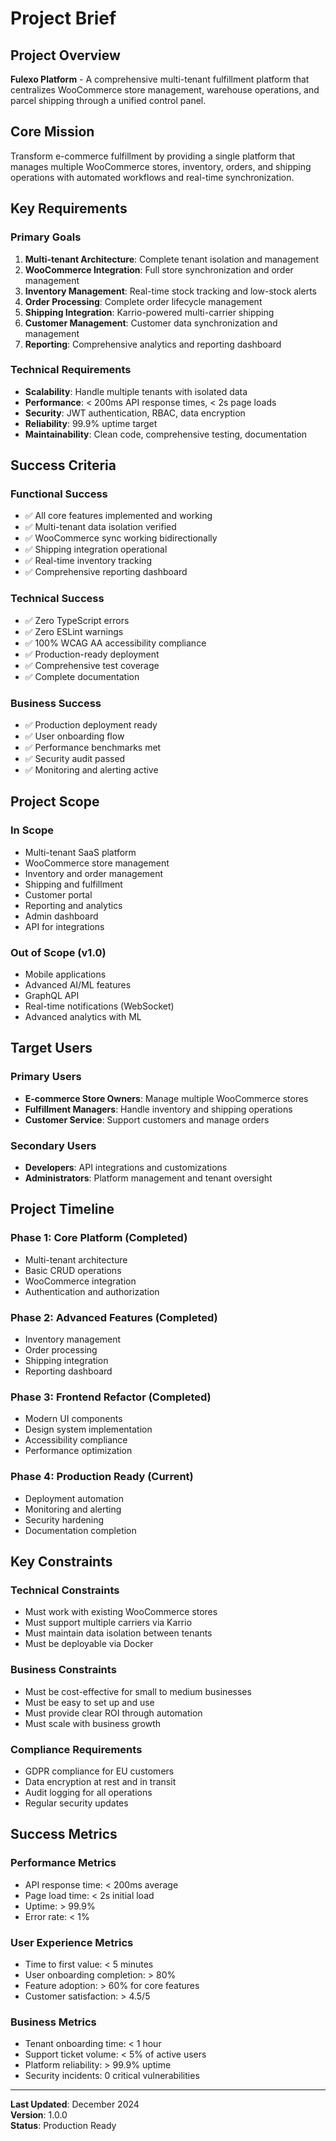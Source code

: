 # Project Brief

## Project Overview

**Fulexo Platform** - A comprehensive multi-tenant fulfillment platform that centralizes WooCommerce store management, warehouse operations, and parcel shipping through a unified control panel.

## Core Mission

Transform e-commerce fulfillment by providing a single platform that manages multiple WooCommerce stores, inventory, orders, and shipping operations with automated workflows and real-time synchronization.

## Key Requirements

### Primary Goals
1. **Multi-tenant Architecture**: Complete tenant isolation and management
2. **WooCommerce Integration**: Full store synchronization and order management
3. **Inventory Management**: Real-time stock tracking and low-stock alerts
4. **Order Processing**: Complete order lifecycle management
5. **Shipping Integration**: Karrio-powered multi-carrier shipping
6. **Customer Management**: Customer data synchronization and management
7. **Reporting**: Comprehensive analytics and reporting dashboard

### Technical Requirements
- **Scalability**: Handle multiple tenants with isolated data
- **Performance**: < 200ms API response times, < 2s page loads
- **Security**: JWT authentication, RBAC, data encryption
- **Reliability**: 99.9% uptime target
- **Maintainability**: Clean code, comprehensive testing, documentation

## Success Criteria

### Functional Success
- ✅ All core features implemented and working
- ✅ Multi-tenant data isolation verified
- ✅ WooCommerce sync working bidirectionally
- ✅ Shipping integration operational
- ✅ Real-time inventory tracking
- ✅ Comprehensive reporting dashboard

### Technical Success
- ✅ Zero TypeScript errors
- ✅ Zero ESLint warnings
- ✅ 100% WCAG AA accessibility compliance
- ✅ Production-ready deployment
- ✅ Comprehensive test coverage
- ✅ Complete documentation

### Business Success
- ✅ Production deployment ready
- ✅ User onboarding flow
- ✅ Performance benchmarks met
- ✅ Security audit passed
- ✅ Monitoring and alerting active

## Project Scope

### In Scope
- Multi-tenant SaaS platform
- WooCommerce store management
- Inventory and order management
- Shipping and fulfillment
- Customer portal
- Reporting and analytics
- Admin dashboard
- API for integrations

### Out of Scope (v1.0)
- Mobile applications
- Advanced AI/ML features
- GraphQL API
- Real-time notifications (WebSocket)
- Advanced analytics with ML

## Target Users

### Primary Users
- **E-commerce Store Owners**: Manage multiple WooCommerce stores
- **Fulfillment Managers**: Handle inventory and shipping operations
- **Customer Service**: Support customers and manage orders

### Secondary Users
- **Developers**: API integrations and customizations
- **Administrators**: Platform management and tenant oversight

## Project Timeline

### Phase 1: Core Platform (Completed)
- Multi-tenant architecture
- Basic CRUD operations
- WooCommerce integration
- Authentication and authorization

### Phase 2: Advanced Features (Completed)
- Inventory management
- Order processing
- Shipping integration
- Reporting dashboard

### Phase 3: Frontend Refactor (Completed)
- Modern UI components
- Design system implementation
- Accessibility compliance
- Performance optimization

### Phase 4: Production Ready (Current)
- Deployment automation
- Monitoring and alerting
- Security hardening
- Documentation completion

## Key Constraints

### Technical Constraints
- Must work with existing WooCommerce stores
- Must support multiple carriers via Karrio
- Must maintain data isolation between tenants
- Must be deployable via Docker

### Business Constraints
- Must be cost-effective for small to medium businesses
- Must be easy to set up and use
- Must provide clear ROI through automation
- Must scale with business growth

### Compliance Requirements
- GDPR compliance for EU customers
- Data encryption at rest and in transit
- Audit logging for all operations
- Regular security updates

## Success Metrics

### Performance Metrics
- API response time: < 200ms average
- Page load time: < 2s initial load
- Uptime: > 99.9%
- Error rate: < 1%

### User Experience Metrics
- Time to first value: < 5 minutes
- User onboarding completion: > 80%
- Feature adoption: > 60% for core features
- Customer satisfaction: > 4.5/5

### Business Metrics
- Tenant onboarding time: < 1 hour
- Support ticket volume: < 5% of active users
- Platform reliability: > 99.9% uptime
- Security incidents: 0 critical vulnerabilities

---

**Last Updated**: December 2024  
**Version**: 1.0.0  
**Status**: Production Ready

